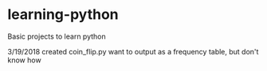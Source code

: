 # learning-python
Basic projects to learn python

3/19/2018
  created coin_flip.py
    want to output as a frequency table, but don't know how
